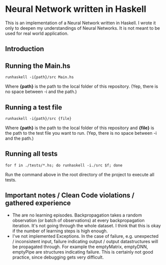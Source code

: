 # Neural Network written in Haskell
 This is an implementation of a Neural Network written in Haskell. I wrote it only to deepen my understandings of Neural Networks. It is not meant to be used for real world application.

## Introduction

## Running the Main.hs
```
runhaskell -i{path}/src Main.hs
```
Where **{path}** is the path to the local folder of this repository. (Yep, there is no space between -i and the path.)

## Running a test file
```
runhaskell -i{path}/src {file}
```

Where **{path}** is the path to the local folder of this repository and **{file}** is the path to the test file you want to run. (Yep, there is no space between -i and the path.)

## Running all tests

```
for f in ./tests/*.hs; do runhaskell -i./src $f; done
```

Run the command above in the root directory of the project to execute all tests.

## Important notes / Clean Code violations / gathered experience
* The are no learning episodes. Backpropagation takes a random observation (or batch of observations) at every backpropagation iteration. It's not going through the whole dataset. I think that this is okay if the number of learning steps is high enough.
* I've not implemented Exceptions. In the case of failure, e.g. unexpected / inconsistent input, failure indicating output / output datastructures will be propagated through. For example the emptyMatrix, emptyDNN, emptyPipe are structures indicating failure. This is certainly not good practice, since debugging gets very difficult.

